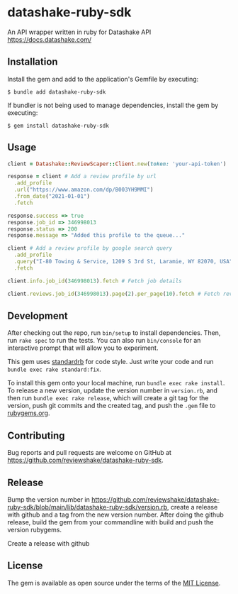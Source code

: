# datashake-ruby-sdk

An API wrapper written in ruby for Datashake API
https://docs.datashake.com/

## Installation

Install the gem and add to the application's Gemfile by executing:

    $ bundle add datashake-ruby-sdk

If bundler is not being used to manage dependencies, install the gem by executing:

    $ gem install datashake-ruby-sdk

## Usage

```ruby
client = Datashake::ReviewScaper::Client.new(token: 'your-api-token')

response = client # Add a review profile by url
  .add_profile
  .url("https://www.amazon.com/dp/B003YH9MMI")
  .from_date("2021-01-01")
  .fetch

response.success => true
response.job_id => 346998013
response.status => 200
response.message => "Added this profile to the queue..."

client # Add a review profile by google search query
  .add_profile
  .query("I-80 Towing & Service, 1209 S 3rd St, Laramie, WY 82070, USA")
  .fetch

client.info.job_id(346998013).fetch # Fetch job details

client.reviews.job_id(346998013).page(2).per_page(10).fetch # Fetch reviews for the given job
  ```

## Development

After checking out the repo, run `bin/setup` to install dependencies.
Then, run `rake spec` to run the tests.
You can also run `bin/console` for an interactive prompt that will allow you to experiment.

This gem uses [standardrb](https://github.com/testdouble/standard) for code style. Just write your code and run `bundle exec rake standard:fix`.

To install this gem onto your local machine, run `bundle exec rake install`.
To release a new version, update the version number in `version.rb`, and then run `bundle exec rake release`, which will create a git tag for the version, push git commits and the created tag, and push the `.gem` file to [rubygems.org](https://rubygems.org).

## Contributing

Bug reports and pull requests are welcome on GitHub at https://github.com/reviewshake/datashake-ruby-sdk.

## Release

Bump the version number in https://github.com/reviewshake/datashake-ruby-sdk/blob/main/lib/datashake-ruby-sdk/version.rb, create a release with github and a tag from the new version number. After doing the github release, build the gem from your commandline with build and push the version rubygems.

Create a release with github

## License

The gem is available as open source under the terms of the [MIT License](https://opensource.org/licenses/MIT).
